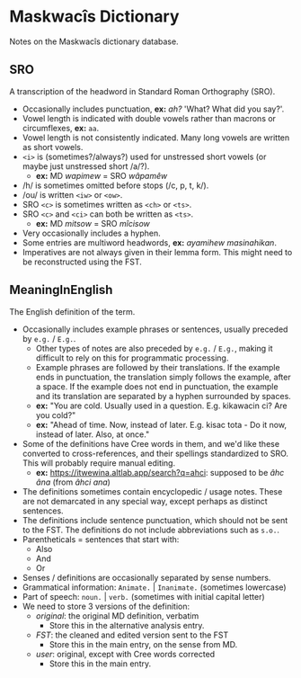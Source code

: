 # Maskwacîs Dictionary

Notes on the Maskwacîs dictionary database.

## SRO

A transcription of the headword in Standard Roman Orthography (SRO).

* Occasionally includes punctuation, **ex:** _ah?_ 'What? What did you say?'.
* Vowel length is indicated with double vowels rather than macrons or circumflexes, **ex:** `aa`.
* Vowel length is not consistently indicated. Many long vowels are written as short vowels.
* `<i>` is (sometimes?/always?) used for unstressed short vowels (or maybe just unstressed short /a/?).
  - **ex:** MD _wapimew_ = SRO _wâpamêw_
* /h/ is sometimes omitted before stops (/c, p, t, k/).
* /ou/ is written `<iw>` or `<ow>`.
* SRO `<c>` is sometimes written as `<ch>` or `<ts>`.
* SRO `<c>` and `<ci>` can both be written as `<ts>`.
  - **ex:** MD _mitsow_ = SRO _mîcisow_
* Very occasionally includes a hyphen.
* Some entries are multiword headwords, **ex:** _ayamihew masinahikan_.
* Imperatives are not always given in their lemma form. This might need to be reconstructed using the FST.

## MeaningInEnglish

The English definition of the term.

* Occasionally includes example phrases or sentences, usually preceded by `e.g.` / `E.g.`.
  - Other types of notes are also preceded by `e.g.` / `E.g.`, making it difficult to rely on this for programmatic processing.
  - Example phrases are followed by their translations. If the example ends in punctuation, the translation simply follows the example, after a space. If the example does not end in punctuation, the example and its translation are separated by a hyphen surrounded by spaces.
  - **ex:** "You are cold. Usually used in a question. E.g. kikawacin ci? Are you cold?"
  - **ex:** "Ahead of time. Now, instead of later. E.g. kisac tota - Do it now, instead of later. Also, at once."
* Some of the definitions have Cree words in them, and we'd like these converted to cross-references, and their spellings standardized to SRO. This will probably require manual editing.
  - **ex:** https://itwewina.altlab.app/search?q=ahci: supposed to be _âhc âna_ (from _âhci ana_)
* The definitions sometimes contain encyclopedic / usage notes. These are not demarcated in any special way, except perhaps as distinct sentences.
* The definitions include sentence punctuation, which should not be sent to the FST. The definitions do not include abbreviations such as `s.o.`.
* Parentheticals = sentences that start with:
  - Also
  - And
  - Or
* Senses / definitions are occasionally separated by sense numbers.
* Grammatical information: `Animate.` | `Inanimate.` (sometimes lowercase)
* Part of speech: `noun.` | `verb.` (sometimes with initial capital letter)
* We need to store 3 versions of the definition:
  - _original_: the original MD definition, verbatim
    - Store this in the alternative analysis entry.
  - _FST_: the cleaned and edited version sent to the FST
    - Store this in the main entry, on the sense from MD.
  - _user_: original, except with Cree words corrected
    - Store this in the main entry.

